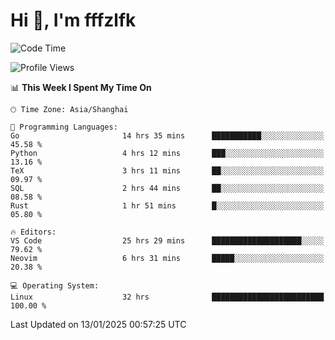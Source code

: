# Hi 👋, I'm fffzlfk

<!--START_SECTION:waka-->
![Code Time](http://img.shields.io/badge/Code%20Time-1%2C135%20hrs%2021%20mins-blue)

![Profile Views](http://img.shields.io/badge/Profile%20Views-0-blue)

📊 **This Week I Spent My Time On** 

```text
🕑︎ Time Zone: Asia/Shanghai

💬 Programming Languages: 
Go                       14 hrs 35 mins      ███████████░░░░░░░░░░░░░░   45.58 % 
Python                   4 hrs 12 mins       ███░░░░░░░░░░░░░░░░░░░░░░   13.16 % 
TeX                      3 hrs 11 mins       ██░░░░░░░░░░░░░░░░░░░░░░░   09.97 % 
SQL                      2 hrs 44 mins       ██░░░░░░░░░░░░░░░░░░░░░░░   08.58 % 
Rust                     1 hr 51 mins        █░░░░░░░░░░░░░░░░░░░░░░░░   05.80 % 

🔥 Editors: 
VS Code                  25 hrs 29 mins      ████████████████████░░░░░   79.62 % 
Neovim                   6 hrs 31 mins       █████░░░░░░░░░░░░░░░░░░░░   20.38 % 

💻 Operating System: 
Linux                    32 hrs              █████████████████████████   100.00 % 
```


 Last Updated on 13/01/2025 00:57:25 UTC
<!--END_SECTION:waka-->
